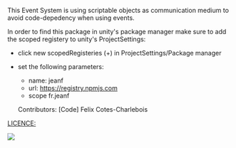 This Event System is using scriptable objects as communication medium to avoid code-depedency when using events.

In order to find this package in unity's package manager make sure to add the scoped registery to unity's ProjectSettings:
- click new scopedRegisteries (+) in ProjectSettings/Package manager
- set the following parameters:
	- name: jeanf
	- url: https://registry.npmjs.com
	- scope fr.jeanf




	Contributors:
[Code] Felix Cotes-Charlebois <a href="https://github.com/Percevent13">


LICENCE:

<img src="https://licensebuttons.net/l/by-nc-sa/3.0/88x31.png"></img>
